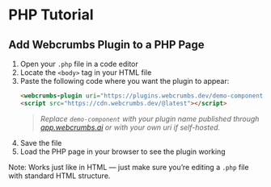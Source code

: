 # PHP Tutorial

## Add Webcrumbs Plugin to a PHP Page

1. Open your `.php` file in a code editor  
2. Locate the `<body>` tag in your HTML file
3. Paste the following code where you want the plugin to appear:
   ```html
   <webcrumbs-plugin uri="https://plugins.webcrumbs.dev/demo-component/"></webcrumbs-plugin>
   <script src="https://cdn.webcrumbs.dev/@latest"></script>
   ```
   > _Replace `demo-component` with your plugin name published through [app.webcrumbs.ai](https://app.webcrumbs.ai) or with your own uri if self-hosted._
4. Save the file
5. Load the PHP page in your browser to see the plugin working

Note: Works just like in HTML — just make sure you’re editing a `.php` file with standard HTML structure.